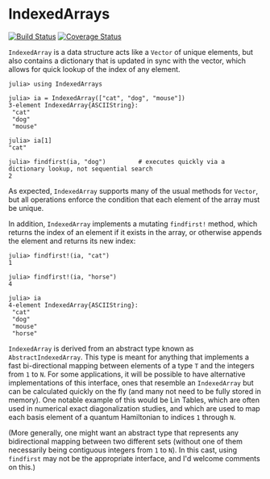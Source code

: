 # IndexedArrays

[![Build Status](https://travis-ci.org/garrison/IndexedArrays.jl.svg?branch=master)](https://travis-ci.org/garrison/IndexedArrays.jl)
[![Coverage Status](https://coveralls.io/repos/garrison/IndexedArrays.jl/badge.svg?branch=master)](https://coveralls.io/r/garrison/IndexedArrays.jl?branch=master)

`IndexedArray` is a data structure acts like a `Vector` of unique elements, but also contains a dictionary that is updated in sync with the vector, which allows for quick lookup of the index of any element.

	julia> using IndexedArrays

	julia> ia = IndexedArray(["cat", "dog", "mouse"])
	3-element IndexedArray{ASCIIString}:
	 "cat"
	 "dog"
	 "mouse"

	julia> ia[1]
	"cat"

	julia> findfirst(ia, "dog")         # executes quickly via a dictionary lookup, not sequential search
	2

As expected, `IndexedArray` supports many of the usual methods for `Vector`, but all operations enforce the condition that each element of the array must be unique.

In addition, `IndexedArray` implements a mutating `findfirst!` method, which returns the index of an element if it exists in the array, or otherwise appends the element and returns its new index:

    julia> findfirst!(ia, "cat")
    1

    julia> findfirst!(ia, "horse")
	4

	julia> ia
	4-element IndexedArray{ASCIIString}:
	 "cat"
	 "dog"
	 "mouse"
	 "horse"

`IndexedArray` is derived from an abstract type known as `AbstractIndexedArray`.  This type is meant for anything that implements a fast bi-directional mapping between elements of a type `T` and the integers from `1` to `N`.  For some applications, it will be possible to have alternative implementations of this interface, ones that resemble an `IndexedArray` but can be calculated quickly on the fly (and many not need to be fully stored in memory).  One notable example of this would be Lin Tables, which are often used in numerical exact diagonalization studies, and which are used to map each basis element of a quantum Hamiltonian to indices `1` through `N`.

(More generally, one might want an abstract type that represents any bidirectional mapping between two different sets (without one of them necessarily being contiguous integers from `1` to `N`).  In this cast, using `findfirst` may not be the appropriate interface, and I'd welcome comments on this.)
